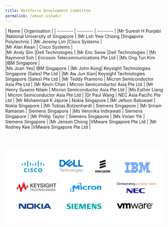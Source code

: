 ```yaml
---
title: Workforce Development Committee
permalink: /about-us/wdc/
---
```

| Name | Organisation | 
| -------- | -------- |  -------- | 
|Mr Suresh H Punjabi     |National University of Singapore     | 
|Mr Loh Yew Chiong     |Singapore Polytechnic     | 
|Mr Jeremy Lim     |Cisco Systems  |  
|Mr Alan Kwan     | Cisco Systems |  
|Mr Andy Sim     |Dell Technologies     | 
|Mr Eric Seow     |Dell Technologies     | 
|Mr Raymond Soh     | Ericsson Telecommunications Pte Ltd | 
|Ms Ong Tun Kim |IBM Singapore     |  
|Ms Joan Yeo| IBM Singapore     |
|Mr John Kong| Keysight Technologies Singapore (Sales) Pte Ltd |
|Mr Aw Jun Xian| Keysight Technologies Singapore (Sales) Pte Ltd |
|Mr Teddy Pramono     | Micron Semiconductor Asia Pte Ltd  | 
|Mr Kevin Chan     | Micron Semiconductor Asia Pte Ltd  | 
|Mr Henry Suseno Nilam     | Micron Semiconductor Asia Pte Ltd | 
|Ms Esther Liang | Micron Semiconductor Asia Pte Ltd  | 
|Dr Paul Wang     | NEC Asia Pacific Pte Ltd | 
|Mr Mohammad K Jajurie     | Nokia Singapore | 
|Mr Jefson Batuwael    | Nokia Singapore | 
|Mr Tobias Botzenhardt  | Siemens Singapore | 
|Mr Sriram Ramanan     | Siemens Singapore | 
|Ms Veronika Indirawati     | Siemens Singapore | 
|Mr Phillip Taylor     | Siemens Singapore | 
|Ms Vivian Yik     | Siemens Singapore | 
|Mr Jenson Chong  |VMware Singapore Pte Ltd | 
|Mr Rodney Kee  |VMware Singapore Pte Ltd | 


<br />
<br />


![WDC Members Logos](/images/wdc-members-logos/WDC%20Members%20Logos.jpg)